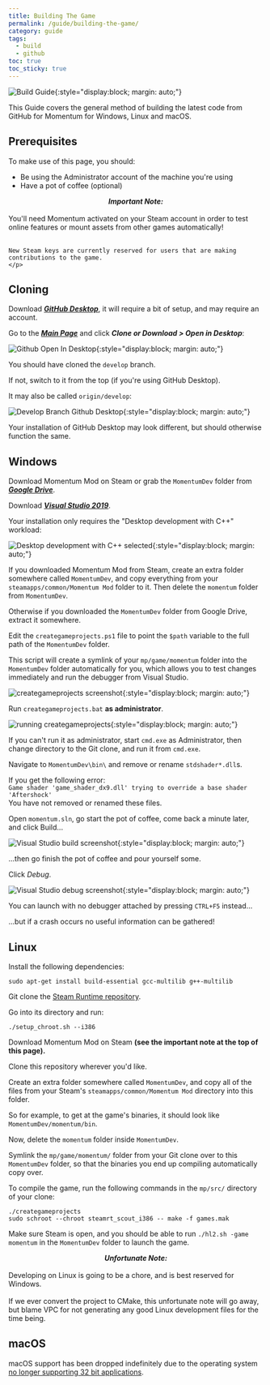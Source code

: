 ```yaml
---
title: Building The Game
permalink: /guide/building-the-game/
category: guide
tags:
  - build
  - github
toc: true
toc_sticky: true
---
```

![Build Guide](/assets/images/guide_headers/guide_building_the_game.jpg){:style="display:block; margin: auto;"}

This Guide covers the general method of building the latest code from GitHub for Momentum for Windows, Linux and macOS.
## Prerequisites
To make use of this page, you should:  
- Be using the Administrator account of the machine you're using
- Have a pot of coffee (optional)

<div class="note info">
    <p>
		<center><b><em>Important Note:</em></b></center><br>
		You'll need Momentum activated on your Steam account in order to test online features or mount assets from other games automatically!<br><br>

    New Steam keys are currently reserved for users that are making contributions to the game.
    </p>
</div>

## Cloning

Download [***GitHub Desktop***](https://desktop.github.com/), it will require a bit of setup, and may require an account.

Go to the [***Main Page***](https://github.com/momentum-mod/game) and click ***Clone or Download > Open in Desktop***:  

![Github Open In Desktop](/assets/images/build_guide/build0.png){:style="display:block; margin: auto;"}

You should have cloned the `develop` branch.  

If not, switch to it from the top (if you're using GitHub Desktop).  

It may also be called `origin/develop`:  

![Develop Branch Github Desktop](/assets/images/build_guide/build1.png){:style="display:block; margin: auto;"}

<div class="note info">
    <p>
		Your installation of GitHub Desktop may look different, but should otherwise function the same.
    </p>
</div>

## Windows
Download Momentum Mod on Steam or grab the `MomentumDev` folder from [***Google Drive***](https://drive.google.com/file/d/115xT5IIN-CimKCZQho3xj7uIcYFMSZXm/view).

Download [***Visual Studio 2019***](https://visualstudio.microsoft.com/thank-you-downloading-visual-studio/?sku=Community&rel=16).

Your installation only requires the "Desktop development with C++" workload:

![Desktop development with C++ selected](/assets/images/build_guide/build_desktop_c++.png){:style="display:block; margin: auto;"}

If you downloaded Momentum Mod from Steam, create an extra folder somewhere called `MomentumDev`, and copy everything from your `steamapps/common/Momentum Mod` folder to it. Then delete the `momentum` folder from `MomentumDev`.

Otherwise if you downloaded the `MomentumDev` folder from Google Drive, extract it somewhere.

Edit the `creategameprojects.ps1` file to point the `$path` variable to the full path of the `MomentumDev` folder.  

This script will create a symlink of your `mp/game/momentum` folder into the `MomentumDev` folder automatically for you, which allows you to test changes immediately and run the debugger from Visual Studio.

![creategameprojects screenshot](/assets/images/build_guide/build2.png){:style="display:block; margin: auto;"}

Run `creategameprojects.bat` **as administrator**.

![running creategameprojects](/assets/images/build_guide/build3.png){:style="display:block; margin: auto;"}

<div class="note info">
    <p>
		If you can't run it as administrator, start <code>cmd.exe</code> as Administrator, then change directory to the Git clone, and run it from <code>cmd.exe</code>.
    </p>
</div>

Navigate to `MomentumDev\bin\` and remove or rename `stdshader*.dll`s.

<div class="note info">
    <p>
		If you get the following error:<br>
    <code>Game shader 'game_shader_dx9.dll' trying to override a base shader 'Aftershock'</code><br>
    You have not removed or renamed these files.
    </p>
</div>

Open `momentum.sln`, go start the pot of coffee, come back a minute later, and click Build...  

![Visual Studio build screenshot](/assets/images/build_guide/build4.png){:style="display:block; margin: auto;"}

...then go finish the pot of coffee and pour yourself some.

Click *Debug*.  

![Visual Studio debug screenshot](/assets/images/build_guide/build5.png){:style="display:block; margin: auto;"}

<div class="note info">
    <p>
		You can launch with no debugger attached by pressing <code>CTRL+F5</code> instead...
    </p>
</div>
<div class="note warning">
    <p>
		...but if a crash occurs no useful information can be gathered!
    </p>
</div>

## Linux
Install the following dependencies:
```
sudo apt-get install build-essential gcc-multilib g++-multilib
```

Git clone the [Steam Runtime repository](https://github.com/ValveSoftware/steam-runtime).

Go into its directory and run: 
```
./setup_chroot.sh --i386
```

Download Momentum Mod on Steam **(see the important note at the top of this page).**

Clone this repository wherever you'd like.

Create an extra folder somewhere called `MomentumDev`, and copy all of the files from your Steam's `steamapps/common/Momentum Mod` directory into this folder.  

So for example, to get at the game's binaries, it should look like `MomentumDev/momentum/bin`. 

Now, delete the `momentum` folder inside `MomentumDev`.

Symlink the `mp/game/momentum/` folder from your Git clone over to this `MomentumDev` folder, so that the binaries you end up compiling automatically copy over.  

To compile the game, run the following commands in the `mp/src/` directory of your clone:
```
./creategameprojects  
sudo schroot --chroot steamrt_scout_i386 -- make -f games.mak
```

Make sure Steam is open, and you should be able to run `./hl2.sh -game momentum` in the `MomentumDev` folder to launch the game.

<div class="note warning">
    <p>
		<center><b><em>Unfortunate Note:</em></b></center><br>
		Developing on Linux is going to be a chore, and is best reserved for Windows.<br><br>  
		If we ever convert the project to CMake, this unfortunate note will go away, but blame VPC for not generating any good Linux development files for the time being.
    </p>
</div>

## macOS
  
macOS support has been dropped indefinitely due to the operating system [no longer supporting 32 bit applications](https://support.apple.com/en-ca/HT208436).
 
